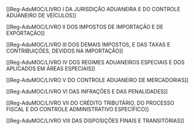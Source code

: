 [[Reg-AduMOC/LIVRO I DA JURISDIÇÃO ADUANEIRA E DO CONTROLE ADUANEIRO DE VEÍCULOS]]

[[Reg-AduMOC/LIVRO II   DOS IMPOSTOS DE IMPORTAÇÃO E DE EXPORTAÇÃO]]

[[Reg-AduMOC/LIVRO III DOS DEMAIS IMPOSTOS, E DAS TAXAS E CONTRIBUIÇÕES, DEVIDOS NA IMPORTAÇÃO]]

[[Reg-AduMOC/LIVRO IV DOS REGIMES ADUANEIROS ESPECIAIS E DOS APLICADOS EM ÁREAS ESPECIAIS]]

[[Reg-AduMOC/LIVRO V DO CONTROLE ADUANEIRO DE MERCADORIAS]]

[[Reg-AduMOC/LIVRO VI DAS INFRAÇÕES E DAS PENALIDADES]]

[[Reg-AduMOC/LIVRO VII DO CRÉDITO TRIBUTÁRIO, DO PROCESSO FISCAL E DO CONTROLE ADMINISTRATIVO ESPECÍFICO]]

[[Reg-AduMOC/LIVRO VIII DAS DISPOSIÇÕES FINAIS E TRANSITÓRIAS]]